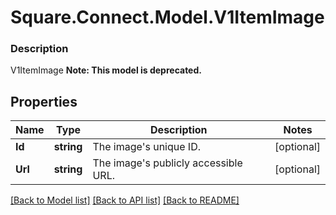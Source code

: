 # Square.Connect.Model.V1ItemImage

### Description

V1ItemImage
**Note: This model is deprecated.**

## Properties

Name | Type | Description | Notes
------------ | ------------- | ------------- | -------------
**Id** | **string** | The image&#39;s unique ID. | [optional] 
**Url** | **string** | The image&#39;s publicly accessible URL. | [optional] 



[[Back to Model list]](../README.md#documentation-for-models) [[Back to API list]](../README.md#documentation-for-api-endpoints) [[Back to README]](../README.md)


